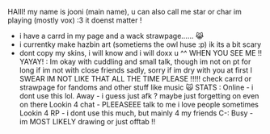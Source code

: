  HAIII! my name is jooni (main name),  u can also call me star or char im playing (mostly vox) :3 it doenst matter ! 
- i have a carrd in my page and a wack strawpage…… 😹
- i  currentky make hazbin art (sometiems the owl huse :p) ik its a bit scary 
- dont copy my skins, i will know and i will doxx u ^^
WHEN YOU SEE ME !! YAYAY! :
Im okay with cuddling and small talk, though im not on pt for long if im not with close friends sadly, sorry if im dry with you at first I SWEAR IM NOT LIKE THAT ALL THE TIME PLEASE !!!!! check carrd or strawpage for fandoms and other stuff like music 🙀
STATS : 
Online - i dont use this lol.
Away - i guess just afk ? maybe just forgetting on even on there
Lookin 4 chat - PLEEASEEE talk to me i love people sometimes 
Lookin 4 RP - i dont use this much, but mainly 4 my friends C-:
Busy - im MOST LIKELY drawing or just offtab !! 
<!---
joonipatootie/joonipatootie is a ✨ special ✨ repository because its `README.md` (this file) appears on your GitHub profile.
You can click the Preview link to take a look at your changes.
--->
